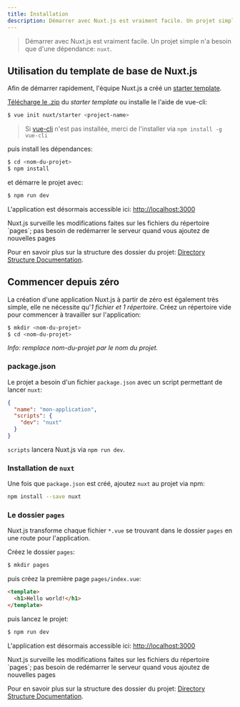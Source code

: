 ```yaml
---
title: Installation
description: Démarrer avec Nuxt.js est vraiment facile. Un projet simple n'a besoin que d'une dépendance, `nuxt`.
---
```


> Démarrer avec Nuxt.js est vraiment facile. Un projet simple n'a besoin que d'une dépendance: `nuxt`.

## Utilisation du template de base de Nuxt.js

Afin de démarrer rapidement, l'équipe Nuxt.js a créé un [starter template](https://github.com/nuxt/starter).

[Télécharge le .zip](https://github.com/nuxt/starter/archive/source.zip) du *starter template* ou installe le l'aide de vue-cli:

```bash
$ vue init nuxt/starter <project-name>
```

> Si [vue-cli](https://github.com/vuejs/vue-cli) n'est pas installée, merci de l'installer via `npm install -g vue-cli`

puis install les dépendances:

```bash
$ cd <nom-du-projet>
$ npm install
```

et démarre le projet avec:
```bash
$ npm run dev
```
L'application est désormais accessible ici: [http://localhost:3000](http://localhost:3000)

<p class="Alert">Nuxt.js surveille les modifications faites sur les fichiers du répertoire `pages`; pas besoin de redémarrer le serveur quand vous ajoutez de nouvelles pages</p>

Pour en savoir plus sur la structure des dossier du projet: [Directory Structure Documentation](/guide/directory-structure).

## Commencer depuis zéro

La création d'une application Nuxt.js à partir de zéro est également très simple, elle ne nécessite qu'*1 fichier et 1 répertoire*. Créez un répertoire vide pour commencer à travailler sur l'application:

```bash
$ mkdir <nom-du-projet>
$ cd <nom-du-projet>
```

*Info: remplace nom-du-projet par le nom du projet.*

### package.json

Le projet a besoin d'un fichier `package.json` avec un script permettant de lancer `nuxt`:
```json
{
  "name": "mon-application",
  "scripts": {
    "dev": "nuxt"
  }
}
```
`scripts` lancera Nuxt.js via `npm run dev`.

### Installation de `nuxt`

Une fois que `package.json` est créé, ajoutez `nuxt` au projet via npm:
```bash
npm install --save nuxt
```

### Le dossier `pages`

Nuxt.js transforme chaque fichier `*.vue` se trouvant dans le dossier `pages` en une route pour l'application.

Créez le dossier `pages`:
```bash
$ mkdir pages
```

puis créez la première page `pages/index.vue`:
```html
<template>
  <h1>Hello world!</h1>
</template>
```

puis lancez le projet:
```bash
$ npm run dev
```
L'application est désormais accessible ici: [http://localhost:3000](http://localhost:3000)

<p class="Alert">Nuxt.js surveille les modifications faites sur les fichiers du répertoire `pages`; pas besoin de redémarrer le serveur quand vous ajoutez de nouvelles pages</p>

Pour en savoir plus sur la structure des dossier du projet: [Directory Structure Documentation](/guide/directory-structure).
